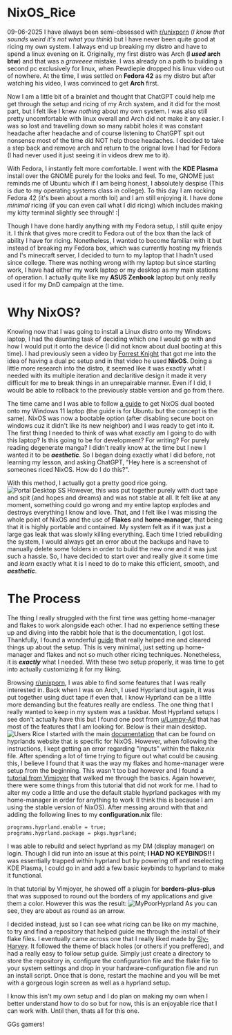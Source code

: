 # NixOS_Rice
09-06-2025
I have always been semi-obsessed with [r/unixporn](https://www.reddit.com/r/unixporn/) (_I know that sounds weird it's not what you think_) but I have never been quite good at ricing my own system. I always end up breaking my distro and have to spend a linux evening on it. Originally, my first distro was Arch (**I _used_ arch btw**) and that was a _graveeee_ mistake. I was already on a path to building a second pc exclusively for linux, when Pewdiepie dropped his linux video out of nowhere. At the time, I was settled on **Fedora 42** as my distro but after watching his video, I was convinced to get **Arch** first.

Now I am a little bit of a brainlet and thought that ChatGPT could help me get through the setup and ricing of my Arch system, and it did for the most part, but I felt like I knew _nothing_ about my own system. I was also still pretty uncomfortable with linux overall and Arch did not make it any easier. I was so lost and travelling down so many rabbit holes it was constant headache after headache and of course listening to ChatGPT spit out nonsense most of the time did NOT help those headaches. I decided to take a step back and remove arch and return to the orignal love I had for Fedora (I had never used it just seeing it in videos drew me to it).

With Fedora, I instantly felt more comfortable. I went with the **KDE Plasma** install over the GNOME purely for the looks and feel. To me, GNOME just reminds me of Ubuntu which if I am being honest, I absolutely despise (This is due to my operating systems class in college). To this day I am rocking Fedora 42 (it's been about a month lol) and I am still enjoying it. I have done _minimal_ ricing (if you can even call what I did ricing) which includes making my kitty terminal slightly see through! :|

Though I have done hardly anything with my Fedora setup, I still quite enjoy it. I think that gives more credit to Fedora out of the box than the lack of ability I have for ricing. Nonetheless, I wanted to become familiar with it but instead of breaking my Fedora box, which was currently hosting my friends and I's minecraft server, I decided to turn to my laptop that I hadn't used since college. There was nothing wrong with my laptop but since starting work, I have had either my work laptop or my desktop as my main stations of operation. I actually quite like my **ASUS Zenbook** laptop but only really used it for my DnD campaign at the time.

# Why NixOS?
Knowing now that I was going to install a Linux distro onto my Windows laptop, I had the daunting task of deciding which one I would go with and how I would put it onto the device (I did not know about dual booting at this time). I had previously seen a video by [Forrest Knight](https://www.youtube.com/watch?v=fmFjV3_iIn0) that got me into the idea of having a dual pc setup and in that video he used **NixOS**. Doing a little more research into the distro, it seemed like it was exactly what I needed with its multiple iteration and declaritive design it made it very difficult for me to break things in an unrepairable manner. Even if I did, I would be able to rollback to the previously stable version and go from there.

The time came and I was able to follow [a guide](https://www.youtube.com/watch?v=qypfkDx\_Qnc) to get NixOS dual booted onto my Windows 11 laptop (the guide is for Ubuntu but the concept is the same). NixOS was now a bootable option (after disabling secure boot on windows cuz it didn't like its new neighbor) and I was ready to get into it. The first thing I needed to think of was what exactly am I going to do with this laptop? Is this going to be for development? For writing? For purely reading degenerate manga? I didn't really know at the time but I new I wanted it to be **_aesthetic_**. So I began doing exactly what I did before, not learning my lesson, and asking ChatGPT, "Hey here is a screenshot of someones riced NixOS. How do I do this?".

With this method, I actually got a pretty good rice going. ![Portal Desktop SS](/images/PortalSS.png)
However, this was put together purely with duct tape and spit (and hopes and dreams) and was not stable at all. It felt like at any moment, something could go wrong and my entire laptop explodes and destroys everything I know and love. That, and I felt like I was missing the whole point of NixOS and the use of **Flakes** and **home-manager**, that being that it is highly portable and contained. My system felt as if it was just a large gas leak that was slowly killing everything. Each time I tried rebuilding the system, I would always get an error about the backups and have to manually delete some folders in order to build the new one and it was just such a hassle. So, I have decided to start over and really give it some time and _learn_ exactly what it is I need to do to make this efficient, smooth, and **_aesthetic_**. 


# The Process
The thing I really struggled with the first time was getting home-manager and flakes to work alongside each other. I had no experience setting these up and diving into the rabbit hole that is the documentation, I got lost. Thankfully, I found a wonderful [guide](https://github.com/Evertras/simple-homemanager/tree/main) that really helped me and cleared things up about the setup. This is very minimal, just setting up home-manager and flakes and not so much other ricing techniques. Nonetheless, it is **_exactly_** what I needed. With these two setup properly, it was time to get into actually customizing it for my liking. 

Browsing [r/unixporn](https://www.reddit.com/r/unixporn/), I was able to find some features that I was really interested in. Back when I was on Arch, I used Hyprland but again, it was put together using duct tape if even that. I know Hyprland can be a little more demanding but the features really are endless. The one thing that I really wanted to keep in my system was a taskbar. Most Hyprland setups I see don't actually have this but I found one post from [u/Lumpy-Ad](https://www.reddit.com/user/Lumpy-Ad-9813/) that has most of the features that I am looking for. Below is their main desktop.
![Users Rice](/images/unixInspirationNixOS.webp)
I started with the main [documentation](https://wiki.hypr.land/Nix/Hyprland-on-Home-Manager/) that can be found on hyprlands website that is specific for NixOS. However, when following the instructions, I kept getting an error regarding "inputs" within the flake.nix file. After spending a lot of time trying to figure out what could be causing this, I believe I found that it was the way my flakes and home-manager were setup from the beginning. This wasn't too bad however and I found a [tutorial from Vimjoyer](https://www.youtube.com/watch?v=zt3hgSBs11g) that walked me through the basics. Again however, there were some things from this tutorial that did not work for me. I had to alter my code a little and use the default stable hyprland packages with my home-manager in order for anything to work (I think this is because I am using the stable version of NixOS). After messing around with that and adding the following lines to my **configuration.nix** file:
```
programs.hyprland.enable = true;
programs.hyprland.package = pkgs.hyprland;
```
I was able to rebuild and select hyprland as my DM (display manager) on login. Though I did run into an issue at this point; **I HAD NO KEYBINDS!!** I was essentially trapped within hyprland but by powering off and reselecting KDE Plasma, I could go in and add a few basic keybinds to hyprland to make it functional.

In that tutorial by Vimjoyer, he showed off a plugin for **borders-plus-plus** that was supposed to round out the borders of my applications and give them a color. However this was the result:
![MyPoorHyprland](/images/HyprlandSS.png)
As you can see, they are about as round as an arrow.

I decided instead, just so I can see what ricing can be like on my machine, to try and find a repository that helped guide me through the install of their flake files. I eventually came across one that I really liked made by [Sly-Harvey](https://github.com/Sly-Harvey/NixOS). It followed the theme of black holes (or others if you preffered), and had a really easy to follow setup guide. Simply just create a directory to store the repository in, configure the configuration file and the flake file to your system settings and drop in your hardware-configuration file and run an install script. Once that is done, restart the machine and you will be met with a gorgeous login screen as well as a hyprland setup.

I know this isn't my own setup and I do plan on making my own when I better understand how to do so but for now, this is an enjoyable rice that I can work with. Until then, thats all for this one.

GGs gamers!